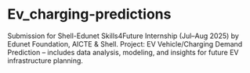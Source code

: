 # Ev_charging-predictions
Submission for Shell-Edunet Skills4Future Internship (Jul–Aug 2025) by Edunet Foundation, AICTE &amp; Shell. Project: EV Vehicle/Charging Demand Prediction – includes data analysis, modeling, and insights for future EV infrastructure planning.
